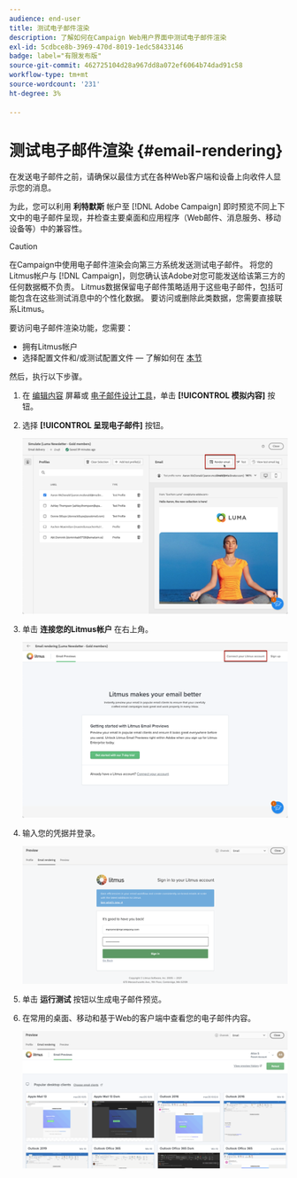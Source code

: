 ```yaml
---
audience: end-user
title: 测试电子邮件渲染
description: 了解如何在Campaign Web用户界面中测试电子邮件渲染
exl-id: 5cdbce8b-3969-470d-8019-1edc58433146
badge: label="有限发布版"
source-git-commit: 462725104d28a967dd8a072ef6064b74dad91c58
workflow-type: tm+mt
source-wordcount: '231'
ht-degree: 3%

---
```



# 测试电子邮件渲染 {#email-rendering}

在发送电子邮件之前，请确保以最佳方式在各种Web客户端和设备上向收件人显示您的消息。

为此，您可以利用 **利特默斯** 帐户至 [!DNL Adobe Campaign] 即时预览不同上下文中的电子邮件呈现，并检查主要桌面和应用程序（Web邮件、消息服务、移动设备等）中的兼容性。

>[!CAUTION]
>
>在Campaign中使用电子邮件渲染会向第三方系统发送测试电子邮件。 将您的Litmus帐户与 [!DNL Campaign]，则您确认该Adobe对您可能发送给该第三方的任何数据概不负责。 Litmus数据保留电子邮件策略适用于这些电子邮件，包括可能包含在这些测试消息中的个性化数据。 要访问或删除此类数据，您需要直接联系Litmus。

要访问电子邮件渲染功能，您需要：

* 拥有Litmus帐户
* 选择配置文件和/或测试配置文件 — 了解如何在 [本节](preview-content.md)

然后，执行以下步骤。

1. 在 [编辑内容](../email/edit-content.md) 屏幕或 [电子邮件设计工具](../email/get-started-email-designer.md)，单击 **[!UICONTROL 模拟内容]** 按钮。

1. 选择 **[!UICONTROL 呈现电子邮件]** 按钮。

   ![](assets/simulate-rendering-button.png)

1. 单击 **连接您的Litmus帐户** 在右上角。

   ![](assets/simulate-rendering-litmus.png)

1. 输入您的凭据并登录。

   ![](assets/simulate-rendering-credentials.png)

1. 单击 **运行测试** 按钮以生成电子邮件预览。

1. 在常用的桌面、移动和基于Web的客户端中查看您的电子邮件内容。

   ![](assets/simulate-rendering-previews.png)

<!--
TO CHECK IF user is directed to Litmus or if the email rendering is shown directly in the Campaign UI.

CONTENT ABOVE COPIED FROM AJO

If not redirecting to Litmus:

To test the email rendering, follow these steps:

1. Access the email content creation screen, then click **[!UICONTROL Simulate content]**.

1. Click the **[!UICONTROL Render email]** button.

    The left pane provides various desktop, mobile and web-based email clients. Select the desired email client to display a preview of your email in the right pane. 

    ![](assets/render-context.png)

    >[!NOTE]
    >
    >The email clients list provides a sample of the major mail clients. Additional email clients are available from the filter button next to the top search bar.

 -->
